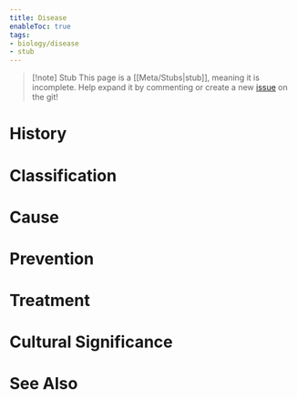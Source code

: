 ```yaml
---
title: Disease
enableToc: true
tags:
- biology/disease
- stub
---
```


> [!note] Stub
> This page is a [[Meta/Stubs|stub]], meaning it is incomplete. Help expand it by commenting or create a new [issue](https://github.com/RagtimeGal/quartz--encyclopedia-mysenvaria/issues/new/choose) on the git!


# History

# Classification

# Cause

# Prevention

# Treatment

# Cultural Significance

# See Also